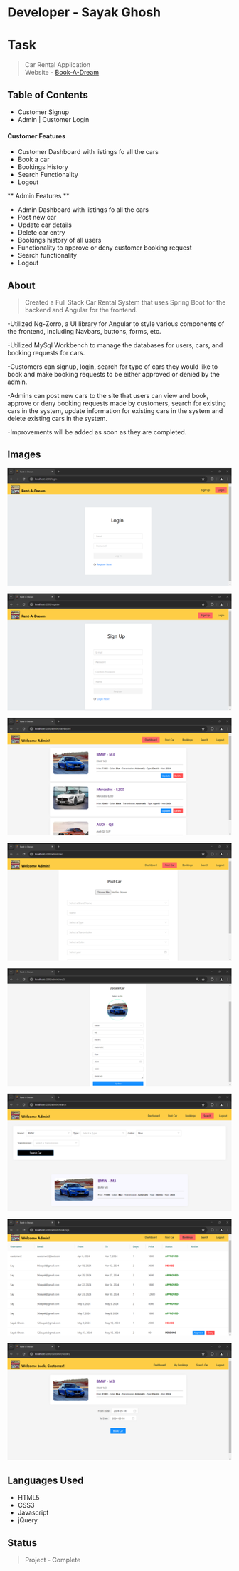 # Developer - Sayak Ghosh

<h1>Task</h1>

> Car Rental Application <br/>
> Website - [Book-A-Dream](https://webdesigner-netizen.github.io/payment-gateway-integration/ "Saved Dreams Charity")

<h2>Table of Contents</h2>

* Customer Signup
* Admin | Customer Login

<h4>Customer Features</h4>

* Customer Dashboard with listings fo all the cars
* Book a car
* Bookings History
* Search Functionality
* Logout

** Admin Features **
* Admin Dashboard with listings fo all the cars
* Post new car 
* Update car details
* Delete car entry
* Bookings history of all users
* Functionality to approve or deny customer booking request
* Search functionality
* Logout

<h2>About</h2>

> Created a Full Stack Car Rental System that uses Spring Boot for the backend and Angular for the frontend.

-Utilized Ng-Zorro, a UI library for Angular to style various components of the frontend, including Navbars, buttons, forms, etc.

-Utilized MySql Workbench to manage the databases for users, cars, and booking requests for cars.

-Customers can signup, login, search for type of cars they would like to book and make booking requests to be either approved or denied by the admin.

-Admins can post new cars to the site that users can view and book, approve or deny booking requests made by customers, search for existing cars in the system, update information for existing cars in the system and delete existing cars in the system.

-Improvements will be added as soon as they are completed.

<h2>Images</h2>

![Login Page](imgs/login.png)

![SignUp Page](imgs/signup.png)

![Admin Dashboard](imgs/admin-dashboard.png)

![Post Car Page](imgs/post_car.png)

![UIpdate Car Page](imgs/update.png)

![Search Car Page](imgs/search.png)

![Bookings History Page](imgs/bookings.png)

![Book A Car Page](imgs/book_car.png)



<h2>Languages Used</h2>

* HTML5
* CSS3
* Javascript
* jQuery

<h2>Status</h2>

> Project - Complete
